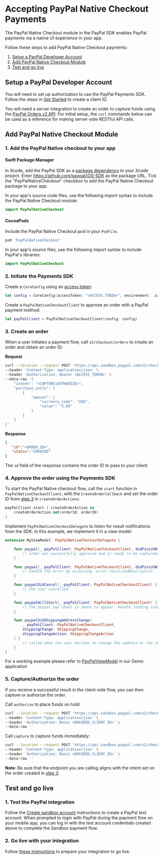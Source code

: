 # Accepting PayPal Native Checkout Payments

The PayPal Native Checkout module in the PayPal SDK enables PayPal payments via a native UI experience in your app.

Follow these steps to add PayPal Native Checkout payments:

1. [Setup a PayPal Developer Account](#setup-a-paypal-developer-account)
1. [Add PayPal Native Checkout Module](#add-paypal-native-checkout-module)
1. [Test and go live](#test-and-go-live)

## Setup a PayPal Developer Account

You will need to set up authorization to use the PayPal Payments SDK. 
Follow the steps in [Get Started](https://developer.paypal.com/api/rest/#link-getstarted) to create a client ID. 

You will need a server integration to create an order to capture funds using the [PayPal Orders v2 API](https://developer.paypal.com/docs/api/orders/v2). 
For initial setup, the `curl` commands below can be used as a reference for making server-side RESTful API calls.

## Add PayPal Native Checkout Module

### 1. Add the PayPal Native checkout to your app

#### Swift Package Manager

In Xcode, add the PayPal SDK as a [package dependency](https://developer.apple.com/documentation/swift_packages/adding_package_dependencies_to_your_app) to your Xcode project. Enter https://github.com/paypal/iOS-SDK as the package URL. Tick the "PayPalNativeCheckout" checkbox to add the PayPal Native Checkout package to your app.

In your app's source code files, use the following import syntax to include the PayPal Native Checkout module:

```swift
import PayPalNativeCheckout
```

#### CocoaPods

Include the PayPal Native Checkout pod in your `Podfile`.

```ruby
pod 'PayPalNativeCheckout'
```

In your app's source files, use the following import syntax to include PayPal's libraries:

```swift
import PayPalNativeCheckout
```

### 2. Initiate the Payments SDK

Create a `CoreConfig` using an [access token](../../README.md#access-token):

```swift
let config = CoreConfig(accessToken: "<ACCESS_TOKEN>", environment: .sandbox)
```

Create a `PayPalNativeCheckoutClient` to approve an order with a PayPal payment method:

```swift
let payPalClient = PayPalNativeCheckoutClient(config: config)
```

### 3. Create an order

When a user initiates a payment flow, call `v2/checkout/orders` to create an order and obtain an order ID:

**Request**
```bash
curl --location --request POST 'https://api.sandbox.paypal.com/v2/checkout/orders/' \
--header 'Content-Type: application/json' \
--header 'Authorization: Bearer <ACCESS_TOKEN>' \
--data-raw '{
    "intent": "<CAPTURE|AUTHORIZE>",
    "purchase_units": [
        {
            "amount": {
                "currency_code": "USD",
                "value": "5.00"
            }
        }
    ]
}'
```

**Response**
```json
{
   "id":"<ORDER_ID>",
   "status":"CREATED"
}
```

The `id` field of the response contains the order ID to pass to your client.

### 4. Approve the order using the Payments SDK

To start the PayPal Native checkout flow, call the `start` function in `PayPalNativeCheckoutClient`, with the `CreateOrderCallback` and set the order ID from [step 3](#3-create-an-order) in `createOrderActions`: 

```swift
payPalClient.start { createOrderAction in
    createOrderAction.set(orderId: orderID)
}
```

Implement `PayPalNativeCheckoutDelegate` to listen for result notifications from the SDK. In this example, we implement it in a view model:

```swift
extension MyViewModel: PayPalNativeCheckoutDelegate {

    func paypal(_ payPalClient: PayPalNativeCheckoutClient, didFinishWithResult approvalResult: Approval) {
        // order was successfully approved and is ready to be captured/authorized (see step 5)
    }

    func paypal(_ payPalClient: PayPalNativeCheckoutClient, didFinishWithError error: CoreSDKError) {
        // handle the error by accessing `error.localizedDescription`
    }

    func paypalDidCancel(_ payPalClient: PayPalNativeCheckoutClient) {
        // the user cancelled
    }

    func paypalWillStart(_ payPalClient: PayPalNativeCheckoutClient) {
        // the paypal pay sheet is about to appear. Handle loading views, spinners, etc.
    }

    func paypalDidShippingAddressChange(
        _ payPalClient: PayPalNativeCheckoutClient,
        shippingChange: ShippingChange,
        shippingChangeAction: ShippingChangeAction
    ) {
        // called when the user decides to change the address or the shipping method of the order.
    }
}
```

For a working example please refer to [PayPalViewModel](../../Demo/Demo/ViewModels/PayPalViewModel.swift) in our Demo application

### 5. Capture/Authorize the order

If you receive a successful result in the client-side flow, you can then capture or authorize the order. 

Call `authorize` to place funds on hold:

```bash
curl --location --request POST 'https://api.sandbox.paypal.com/v2/checkout/orders/<ORDER_ID>/authorize' \
--header 'Content-Type: application/json' \
--header 'Authorization: Basic <ENCODED_CLIENT_ID>' \
--data-raw ''
```

Call `capture` to capture funds immediately:

```bash
curl --location --request POST 'https://api.sandbox.paypal.com/v2/checkout/orders/<ORDER_ID>/capture' \
--header 'Content-Type: application/json' \
--header 'Authorization: Basic <ENCODED_CLIENT_ID>' \
--data-raw ''
```

**Note**: Be sure that the endpoint you are calling aligns with the intent set on the order created in [step 3](#3-initiate-the-payments-sdk).

## Test and go live

### 1. Test the PayPal integration

Follow the [Create sandbox account](https://developer.paypal.com/api/rest/#link-createsandboxaccounts) instructions to create a PayPal test account.
When prompted to login with PayPal during the payment flow on your mobile app, you can log in with the test account credentials created above to complete the Sandbox payment flow. 

### 2. Go live with your integration

Follow [these instructions](https://developer.paypal.com/api/rest/production/) to prepare your integration to go live.

